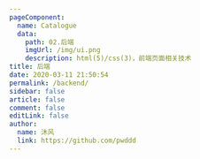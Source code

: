 ```yaml
---
pageComponent:
  name: Catalogue
  data:
    path: 02.后端
    imgUrl: /img/ui.png
    description: html(5)/css(3)，前端页面相关技术
title: 后端
date: 2020-03-11 21:50:54
permalink: /backend/
sidebar: false
article: false
comment: false
editLink: false
author:
  name: 沐风
  link: https://github.com/pwddd
---
```

